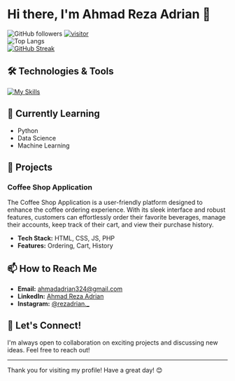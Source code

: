 # Hi there, I'm Ahmad Reza Adrian 👋

![GitHub followers](https://img.shields.io/github/followers/rezadrian01?label=Follow&style=social)
<a href="">[![visitor](https://visitor-badge.laobi.icu/badge?page_id=rezadrian01)](https://github.com/rezadrian01)</a> 
<br>
![Top Langs](https://github-readme-stats.vercel.app/api/top-langs/?username=rezadrian01&hide=php&layout=compact)
<br/>
[![GitHub Streak](https://streak-stats.demolab.com?user=rezadrian01&border_radius=5.0)](https://git.io/streak-stats)


<!--
<a href="https://github.com/anuraghazra/github-readme-stats">
  <img height=200 align="left" src="https://github-readme-stats.vercel.app/api?username=rezadrian01" />
</a>
-->

<!--Welcome to my GitHub profile! I’m a passionate developer with a focus on creating efficient and scalable web applications. I love working with modern web technologies and constantly learning new things to improve my skills.-->

## 🛠️ Technologies & Tools
[![My Skills](https://skillicons.dev/icons?i=html,css,js,tailwind,npm,vite,redux,webpack,react,nextjs,nodejs,express,python,anaconda,mongodb,mysql,graphql,postman,git,github,vscode,pycharm)](https://skillicons.dev)
<!--
- **Frontend:** HTML, CSS, Tailwindcss, JavaScript, React
- **Backend:** Node.js, Express, GraphQL, RESTful APIs
- **Databases:** MongoDB, MySQL
- **Others:** Git, MVC architecture
-->
## 🌱 Currently Learning

- Python
- Data Science
- Machine Learning

## 🚀 Projects

### Coffee Shop Application
The Coffee Shop Application is a user-friendly platform designed to enhance the coffee ordering experience. With its sleek interface and robust features, customers can effortlessly order their favorite beverages, manage their accounts, keep track of their cart, and view their purchase history.

- **Tech Stack:** HTML, CSS, JS, PHP
- **Features:** Ordering, Cart, History

## 📫 How to Reach Me

- **Email:** [ahmadadrian324@gmail.com](mailto:ahmadadrian324@gmail.com)
- **LinkedIn:** [Ahmad Reza Adrian](https://www.linkedin.com/in/ahmad-reza-adrian-4ba584282/)
- **Instagram:** [@rezadrian._](https://www.instagram.com/rezadrian._/)

## 🤝 Let's Connect!

I'm always open to collaboration on exciting projects and discussing new ideas. Feel free to reach out!

---

Thank you for visiting my profile! Have a great day! 😊


<!--**rezadrian01/rezadrian01** is a ✨ _special_ ✨ repository because its `README.md` (this file) appears on your GitHub profile.

Here are some ideas to get you started:

- 🔭 I’m currently working on ...
- 🌱 I’m currently learning ...
- 👯 I’m looking to collaborate on ...
- 🤔 I’m looking for help with ...
- 💬 Ask me about ...
- 📫 How to reach me: ...
- 😄 Pronouns: ...
- ⚡ Fun fact: ...

[![Anurag's GitHub stats-Dark](https://github-readme-stats.vercel.app/api?username=rezadrian01&show_icons=true&theme=dark#gh-dark-mode-only)](https://github.com/anuraghazra/github-readme-stats#gh-dark-mode-only)
[![Anurag's GitHub stats-Light](https://github-readme-stats.vercel.app/api?username=rezadrian01&show_icons=true&theme=default#gh-light-mode-only)](https://github.com/anuraghazra/github-readme-stats#gh-light-mode-only)
-->
